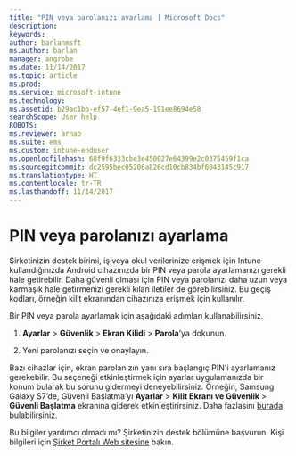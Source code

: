 ```yaml
---
title: "PIN veya parolanızı ayarlama | Microsoft Docs"
description: 
keywords: 
author: barlanmsft
ms.author: barlan
manager: angrobe
ms.date: 11/14/2017
ms.topic: article
ms.prod: 
ms.service: microsoft-intune
ms.technology: 
ms.assetid: b29ac1bb-ef57-4ef1-9ea5-191ee8694e58
searchScope: User help
ROBOTS: 
ms.reviewer: arnab
ms.suite: ems
ms.custom: intune-enduser
ms.openlocfilehash: 68f9f6333cbe3e450027e64399e2c0375459f1ca
ms.sourcegitcommit: dc2595bec05206a826cd10cb834bf6043145c917
ms.translationtype: HT
ms.contentlocale: tr-TR
ms.lasthandoff: 11/14/2017
---
```

# <a name="set-your-pin-or-password"></a>PIN veya parolanızı ayarlama

Şirketinizin destek birimi, iş veya okul verilerinize erişmek için Intune kullandığınızda Android cihazınızda bir PIN veya parola ayarlamanızı gerekli hale getirebilir. Daha güvenli olması için PIN veya parolanızı daha uzun veya karmaşık hale getirmenizi gerekli kılan iletiler de görebilirsiniz. Bu geçiş kodları, örneğin kilit ekranından cihazınıza erişmek için kullanılır.

Bir PIN veya parola ayarlamak için aşağıdaki adımları kullanabilirsiniz.

1.  **Ayarlar** > **Güvenlik** > **Ekran Kilidi** > **Parola**’ya dokunun.

2.  Yeni parolanızı seçin ve onaylayın.

Bazı cihazlar için, ekran parolanızın yanı sıra başlangıç PIN'i ayarlamanız gerekebilir. Bu seçeneği etkinleştirmek için ayarlar uygulamanızda bir konum bularak bu sorunu gidermeyi deneyebilirsiniz. Örneğin, Samsung Galaxy S7’de, Güvenli Başlatma’yı **Ayarlar** > **Kilit Ekranı ve Güvenlik** > **Güvenli Başlatma** ekranına giderek etkinleştirirsiniz. Daha fazlasını [burada](/intune-user-help/your-device-appears-encrypted-but-cp-says-otherwise) bulabilirsiniz. 

Bu bilgiler yardımcı olmadı mı? Şirketinizin destek bölümüne başvurun. Kişi bilgileri için [Şirket Portalı Web sitesine](https://portal.manage.microsoft.com) bakın.

